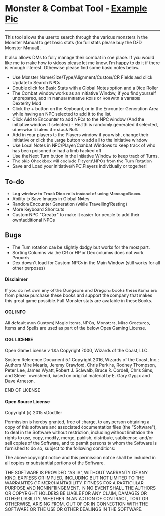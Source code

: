 # Monster & Combat Tool - [Example Pic](http://i.imgur.com/lQd9CGt.png)
---
This tool allows the user to search through the various monsters in the Monster Manual to get basic stats (for full stats please buy the D&D Monster Manual).

It also allows DMs to fully manage their combat in one place. If you would like me to make how to videos please let me know, I'm happy to do it if there is enough interest. Otherwise please find some basic notes below.

  - Use Monster Name/Size/Type/Alignment/Custom/CR Fields and click Update to Search NPCs
  - Double click for Basic Stats with a Global Notes option and a Dice Roller
  - The Combat window works as an Initiative Window, if you find yourself unprepared, add in manual Initiative Rolls or Roll with a variable Dexterity Mod
  - Click the + button on the Keyboard, or in the Encounter Generation Area while having an NPC selected to add it to the list.
  - Click Add to Encounter to add NPCs to the NPC window (And the initiative window if selected) - Health is randomly generated if selected, otherwise it takes the stock Roll.
  - Add in your players to the Players window if you wish, change their Initiative or click the Large button to add all to the Initiative window
  - Use Local Notes in NPC/Player/Combat Windows to keep track of who has been poisoned or had a limb hacked off
  - Use the Next Turn button in the Initiative Window to keep track of Turns. 
  - The skip Checkbox will exclude Players\NPCs from the Turn Rotation
  - Save and Load your Initiative\NPC\Players individually or together!

## To-do
- Log window to Track Dice rolls instead of using MessageBoxes. 
- Ability to Save Images in Global Notes
- Random Encounter Generation (while Travelling\Resting)
- More Keyboard Shortcuts
- Custom NPC "Creator" to make it easier for people to add their own\additional NPCs

## Bugs
- The Turn rotation can be slightly dodgy but works for the most part.
- Sorting Columns via the CR or HP or Dex columns does not work Properly
- Dex doesn't load for Custom NPCs in the Main Window (still works for all other purposes)
 
#### Disclaimer
If you do not own any of the Dungeons and Dragons books these items are from please purchase these books and support the company that makes this great game possible. Full Monster stats are available in these Books.
 

#### OGL INFO
All default (non Custom) Magic Items, NPCs, Monsters, Misc Creatures, Items and Spells are used as part of the below Open Gaming License.

#### OGL LICENSE
Open Game License v 1.0a Copyright 2000, Wizards of the Coast, LLC.

System Reference Document 5.1 Copyright 2016, Wizards of the Coast, Inc.; Authors Mike Mearls, Jeremy Crawford, Chris Perkins, Rodney Thompson, Peter Lee, James Wyatt, Robert J. Schwalb, Bruce R. Cordell, Chris Sims, and Steve Townshend, based on original material by E. Gary Gygax and Dave Arneson.

END OF LICENSE

#### Open Source License
Copyright (c) 2015 sDoddler



Permission is hereby granted, free of charge, to any person obtaining a copy
of this software and associated documentation files (the "Software"), to deal
in the Software without restriction, including without limitation the rights
to use, copy, modify, merge, publish, distribute, sublicense, and/or sell
copies of the Software, and to permit persons to whom the Software is
furnished to do so, subject to the following conditions:



The above copyright notice and this permission notice shall be included in
all copies or substantial portions of the Software.



THE SOFTWARE IS PROVIDED "AS IS", WITHOUT WARRANTY OF ANY KIND, EXPRESS OR
IMPLIED, INCLUDING BUT NOT LIMITED TO THE WARRANTIES OF MERCHANTABILITY,
FITNESS FOR A PARTICULAR PURPOSE AND NONINFRINGEMENT.  IN NO EVENT SHALL THE
AUTHORS OR COPYRIGHT HOLDERS BE LIABLE FOR ANY CLAIM, DAMAGES OR OTHER
LIABILITY, WHETHER IN AN ACTION OF CONTRACT, TORT OR OTHERWISE, ARISING FROM,
OUT OF OR IN CONNECTION WITH THE SOFTWARE OR THE USE OR OTHER DEALINGS IN
THE SOFTWARE.
